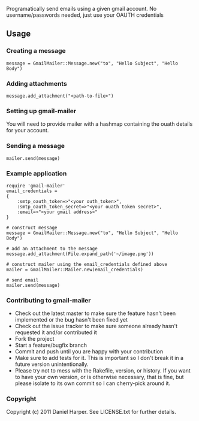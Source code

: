 Programatically send emails using a given gmail account. No username/passwords needed, just use your OAUTH credentials

## Usage
### Creating a message
    message = GmailMailer::Message.new("to", "Hello Subject", "Hello Body")

### Adding attachments
    message.add_attachment("<path-to-file>")

### Setting up gmail-mailer
You will need to provide mailer with a hashmap containing the ouath details for your account.

### Sending a message
    mailer.send(message)

### Example application
    require 'gmail-mailer'
    email_credentials = 
    {
        :smtp_oauth_token=>"<your outh_token>",
        :smtp_oauth_token_secret=>"<your ouath token secret>", 
        :email=>"<your gmail address>"
    }

    # construct message
    message = GmailMailer::Message.new("to", "Hello Subject", "Hello Body")

    # add an attachment to the message
    message.add_attachment(File.expand_path('~/image.png'))

    # construct mailer using the email_credentials defined above
    mailer = GmailMailer::Mailer.new(email_credentials)

    # send email
    mailer.send(message)
       
### Contributing to gmail-mailer
 
* Check out the latest master to make sure the feature hasn't been implemented or the bug hasn't been fixed yet
* Check out the issue tracker to make sure someone already hasn't requested it and/or contributed it
* Fork the project
* Start a feature/bugfix branch
* Commit and push until you are happy with your contribution
* Make sure to add tests for it. This is important so I don't break it in a future version unintentionally.
* Please try not to mess with the Rakefile, version, or history. If you want to have your own version, or is otherwise necessary, that is fine, but please isolate to its own commit so I can cherry-pick around it.

### Copyright

Copyright (c) 2011 Daniel Harper. See LICENSE.txt for
further details.

